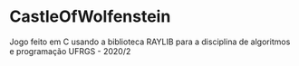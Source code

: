 # CastleOfWolfenstein
Jogo feito em C usando a biblioteca RAYLIB para a disciplina de algoritmos e programação UFRGS - 2020/2
